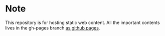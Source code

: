 # Note
This repository is for hosting static web content. All the important contents lives in the gh-pages branch [as github pages](https://pages.github.com/).
